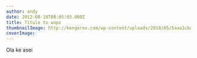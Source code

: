 ```yaml
---
author: andy
date: 2012-08-18T08:05:03.000Z
title: Título to wapo
thumbnailImage: http://kengarex.com/wp-content/uploads/2018/05/5aaa1cba74cb3-funny-weird-wtf-stock-photos-24-5a392d5d9bda7__700.jpg
coverImage:
---
```


Ola ke asei
